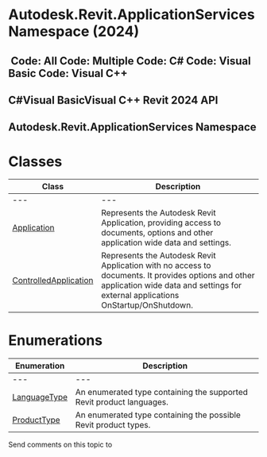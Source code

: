 # Autodesk.Revit.ApplicationServices Namespace (2024)

﻿
 Code: All Code: Multiple Code: C# Code: Visual Basic Code: Visual C++   
---  
C#Visual BasicVisual C++
Revit 2024 API  
---  
Autodesk.Revit.ApplicationServices Namespace  
---  
# Classes
| Class | Description |
| --- | --- |
| --- | --- | --- |
| [Application](94db8ea8-d2c3-5e71-8030-466bcb8e4426.md "Application Class") | Represents the Autodesk Revit Application, providing access to documents, options and other application wide data and settings. |
| [ControlledApplication](35859972-2407-3910-cb07-bbb337e307e6.md "ControlledApplication Class") | Represents the Autodesk Revit Application with no access to documents. It provides options and other application wide data and settings for external applications OnStartup/OnShutdown. |

# Enumerations
| Enumeration | Description |
| --- | --- |
| --- | --- | --- |
| [LanguageType](dfda33cf-cbff-9fde-6672-38402e87510f.md "LanguageType Enumeration") | An enumerated type containing the supported Revit product languages. |
| [ProductType](819ac6c7-9b44-e99d-7d5a-e9a106013d13.md "ProductType Enumeration") | An enumerated type containing the possible Revit product types. |

Send comments on this topic to 